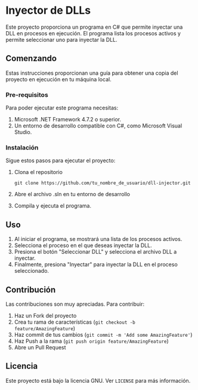 # Inyector de DLLs

Este proyecto proporciona un programa en C# que permite inyectar una DLL en procesos en ejecución. El programa lista los procesos activos y permite seleccionar uno para inyectar la DLL.

## Comenzando

Estas instrucciones proporcionan una guía para obtener una copia del proyecto en ejecución en tu máquina local.

### Pre-requisitos

Para poder ejecutar este programa necesitas:

1. Microsoft .NET Framework 4.7.2 o superior.
2. Un entorno de desarrollo compatible con C#, como Microsoft Visual Studio.

### Instalación

Sigue estos pasos para ejecutar el proyecto:

1. Clona el repositorio
   ```
   git clone https://github.com/tu_nombre_de_usuario/dll-injector.git
   ```
3. Abre el archivo .sln en tu entorno de desarrollo

4. Compila y ejecuta el programa.

## Uso

1. Al iniciar el programa, se mostrará una lista de los procesos activos.
2. Selecciona el proceso en el que deseas inyectar la DLL.
3. Presiona el botón "Seleccionar DLL" y selecciona el archivo DLL a inyectar.
4. Finalmente, presiona "Inyectar" para inyectar la DLL en el proceso seleccionado.

## Contribución

Las contribuciones son muy apreciadas. Para contribuir:

1. Haz un Fork del proyecto
2. Crea tu rama de características (`git checkout -b feature/AmazingFeature`)
3. Haz commit de tus cambios (`git commit -m 'Add some AmazingFeature'`)
4. Haz Push a la rama (`git push origin feature/AmazingFeature`)
5. Abre un Pull Request

## Licencia

Este proyecto está bajo la licencia GNU. Ver `LICENSE` para más información.
